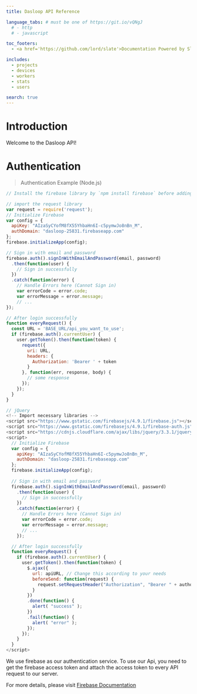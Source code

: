 ```yaml
---
title: Dasloop API Reference

language_tabs: # must be one of https://git.io/vQNgJ
  # - http
  # - javascript

toc_footers:
  - <a href='https://github.com/lord/slate'>Documentation Powered by Slate</a>

includes:
  - projects
  - devices
  - workers
  - stats
  - users

search: true
---
```


# Introduction

Welcome to the Dasloop API!

# Authentication

> Authentication Example (Node.js)

```javascript
// Install the firebase library by `npm install firebase` before adding the following code. 

// import the request library
var request = require('request');
// Initialize Firebase
var config = {
  apiKey: "AIzaSyCYofM8fX55YhbaHn6I-c5pymwJo8nBn_M",
  authDomain: "dasloop-25831.firebaseapp.com"
};
firebase.initializeApp(config);

// Sign in with email and password
firebase.auth().signInWithEmailAndPassword(email, password)
  .then(function(user) {
    // Sign in successfully
  })
  .catch(function(error) {
    // Handle Errors here (Cannot Sign in)
    var errorCode = error.code;
    var errorMessage = error.message;
    // ...
});

// After login successfully
function everyRequest() {
  const URL = 'BASE_URL/api_you_want_to_use';
  if (firebase.auth().currentUser) {
    user.getToken().then(function(token) {
      request({
        uri: URL,
        headers: {
          Authorization: 'Bearer ' + token
        }
      }, function(err, response, body) {
        // some response
      });
    });
  }
}

// jQuery
<!-- Import necessary libraries -->
<script src="https://www.gstatic.com/firebasejs/4.9.1/firebase.js"></script>
<script src="https://www.gstatic.com/firebasejs/4.9.1/firebase-auth.js"></script>
<script src="https://cdnjs.cloudflare.com/ajax/libs/jquery/3.3.1/jquery.min.js"></script>
<script>
  // Initialize Firebase
  var config = {
    apiKey: "AIzaSyCYofM8fX55YhbaHn6I-c5pymwJo8nBn_M",
    authDomain: "dasloop-25831.firebaseapp.com"
  };
  firebase.initializeApp(config);
  
  // Sign in with email and password
  firebase.auth().signInWithEmailAndPassword(email, password)
    .then(function(user) {
      // Sign in successfully
    })
    .catch(function(error) {
      // Handle Errors here (Cannot Sign in)
      var errorCode = error.code;
      var errorMessage = error.message;
      // ...
    });

  // After login successfully
  function everyRequest() {
    if (firebase.auth().currentUser) {
      user.getToken().then(function(token) {
        $.ajax({
          url: apiURL, // Change this according to your needs
          beforeSend: function(request) {
            request.setRequestHeader("Authorization", "Bearer " + authorizationToken);
          }
        })
        .done(function() {
          alert( "success" );
        })
        .fail(function() {
          alert( "error" );
        });
      });
    }
  }
</script>
```

We use firebase as our authentication service. To use our Api, you need to get the firebase access token and attach the access token to every API request to our server.

For more details, please visit <a href='https://firebase.google.com/docs/auth/web/password-auth?authuser=0]: https://firebase.google.com/docs/auth/web/password-auth?authuser=0'>Firebase Documentation</a>
